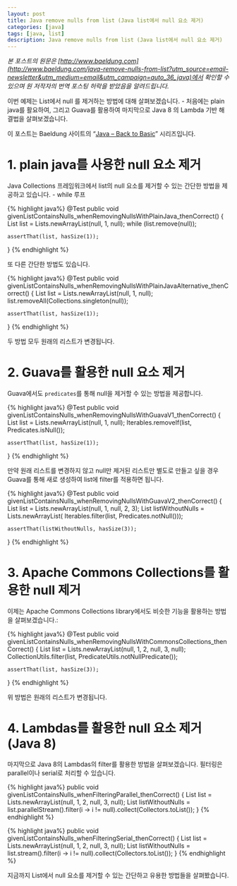 ```yaml
---
layout: post
title: Java remove nulls from list (Java list에서 null 요소 제거)
categories: [java]
tags: [java, list]
description: Java remove nulls from list (Java list에서 null 요소 제거)
---
```



*본 포스트의 원문은 [http://www.baeldung.com](http://www.baeldung.com/java-remove-nulls-from-list?utm_source=email-newsletter&utm_medium=email&utm_campaign=auto_36_java)에서 확인할 수 있으며 원 저작자의 번역 포스팅 허락을 받았음을 알려드립니다.*

이번 예제는 List에서 null 를 제거하는 방법에 대해 살펴보겠습니다. - 처음에는 plain java를 활요하여, 그리고 Guava를 활용하여 마지막으로 Java 8 의 Lambda 기반 해결법을 살펴보겠습니다. 

이 포스트는 Baeldung 사이트의 “[Java – Back to Basic](http://www.baeldung.com/java-tutorial)” 시리즈입니다. 

# 1. plain java를 사용한 null 요소 제거

Java Collections 프레임워크에서 list의 null 요소를 제거할 수 있는 간단한 방법을 제공하고 있습니다. - while 루프

{% highlight java%}
@Test
public void givenListContainsNulls_whenRemovingNullsWithPlainJava_thenCorrect() {
    List<Integer> list = Lists.newArrayList(null, 1, null);
    while (list.remove(null));
 
    assertThat(list, hasSize(1));
}
{% endhighlight %}

또 다른 간단한 방법도 있습니다. 

{% highlight java%}
@Test
public void givenListContainsNulls_whenRemovingNullsWithPlainJavaAlternative_thenCorrect() {
    List<Integer> list = Lists.newArrayList(null, 1, null);
    list.removeAll(Collections.singleton(null));
 
    assertThat(list, hasSize(1));
}
{% endhighlight %}

두 방법 모두 원래의 리스트가 변경됩니다. 

# 2. Guava를 활용한 null 요소 제거 

Guava에서도 `predicates`를 통해 null을 제거할 수 있는 방법을 제공합니다. 

{% highlight java%}
@Test
public void givenListContainsNulls_whenRemovingNullsWithGuavaV1_thenCorrect() {
    List<Integer> list = Lists.newArrayList(null, 1, null);
    Iterables.removeIf(list, Predicates.isNull());
 
    assertThat(list, hasSize(1));
}
{% endhighlight %}

만약 원래 리스트를 변경하지 않고 null만 제거된 리스트만 별도로 만들고 싶을 경우 Guava를 통해 새로 생성하여 list에 filter를 적용하면 됩니다.

{% highlight java%}
@Test
public void givenListContainsNulls_whenRemovingNullsWithGuavaV2_thenCorrect() {
    List<Integer> list = Lists.newArrayList(null, 1, null, 2, 3);
    List<Integer> listWithoutNulls = Lists.newArrayList(
      Iterables.filter(list, Predicates.notNull()));
 
    assertThat(listWithoutNulls, hasSize(3));
}
{% endhighlight %}

# 3. Apache Commons Collections를 활용한 null 제거

이제는 Apache Commons Collections library에서도 비슷한 기능을 활용하는 방법을 살펴보겠습니다.:

{% highlight java%}
@Test
public void givenListContainsNulls_whenRemovingNullsWithCommonsCollections_thenCorrect() {
    List<Integer> list = Lists.newArrayList(null, 1, 2, null, 3, null);
    CollectionUtils.filter(list, PredicateUtils.notNullPredicate());
 
    assertThat(list, hasSize(3));
}
{% endhighlight %}

위 방법은 원래의 리스트가 변경됩니다.

# 4. Lambdas를 활용한 null 요소 제거(Java 8)

마지막으로 Java 8의 Lambdas의 filter를 활용한 방법을 살펴보겠습니다. 필터링은 parallel이나 serial로 처리할 수 있습니다. 

{% highlight java%}
public void givenListContainsNulls_whenFilteringParallel_thenCorrect() {
    List<Integer> list = Lists.newArrayList(null, 1, 2, null, 3, null);
    List<Integer> listWithoutNulls = 
      list.parallelStream().filter(i -> i != null).collect(Collectors.toList());
}
{% endhighlight %} 

{% highlight java%}
public void givenListContainsNulls_whenFilteringSerial_thenCorrect() {
    List<Integer> list = Lists.newArrayList(null, 1, 2, null, 3, null);
    List<Integer> listWithoutNulls = 
      list.stream().filter(i -> i != null).collect(Collectors.toList());
}
{% endhighlight %}

지금까지 List에서 null 요소를 제거할 수 있는 간단하고 유용한 방법들을 살펴봤습니다. 
